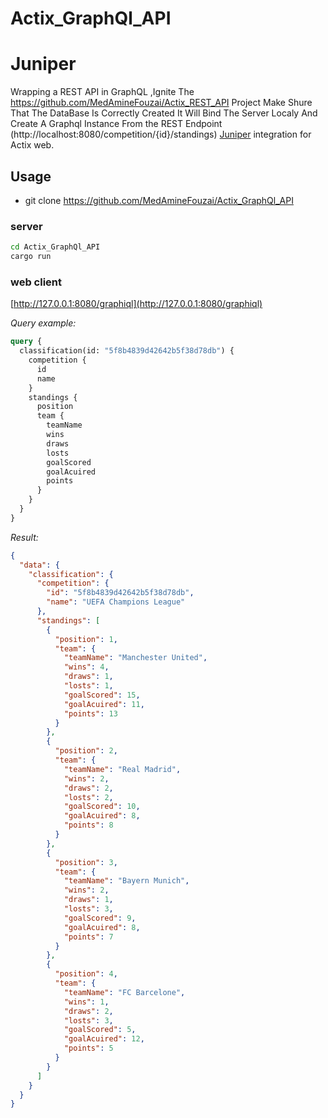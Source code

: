 # Actix_GraphQl_API

# Juniper

Wrapping a REST API in GraphQL ,Ignite The https://github.com/MedAmineFouzai/Actix_REST_API Project Make Shure That The DataBase Is Correctly Created
It Will Bind The Server Localy And Create A Graphql Instance From the REST Endpoint (http://localhost:8080/competition/{id}/standings) 
[Juniper](https://github.com/graphql-rust/juniper) integration for Actix web.

## Usage
 - git clone https://github.com/MedAmineFouzai/Actix_GraphQl_API
### server

```bash
cd Actix_GraphQl_API
cargo run 
```

### web client

[http://127.0.0.1:8080/graphiql](http://127.0.0.1:8080/graphiql)

_Query example:_
```graphql
query {
  classification(id: "5f8b4839d42642b5f38d78db") {
    competition {
      id
      name
    }
    standings {
      position
      team {
        teamName
        wins
        draws
        losts
        goalScored
        goalAcuired
        points
      }
    }
  }
}
```
_Result:_
```json
{
  "data": {
    "classification": {
      "competition": {
        "id": "5f8b4839d42642b5f38d78db",
        "name": "UEFA Champions League"
      },
      "standings": [
        {
          "position": 1,
          "team": {
            "teamName": "Manchester United",
            "wins": 4,
            "draws": 1,
            "losts": 1,
            "goalScored": 15,
            "goalAcuired": 11,
            "points": 13
          }
        },
        {
          "position": 2,
          "team": {
            "teamName": "Real Madrid",
            "wins": 2,
            "draws": 2,
            "losts": 2,
            "goalScored": 10,
            "goalAcuired": 8,
            "points": 8
          }
        },
        {
          "position": 3,
          "team": {
            "teamName": "Bayern Munich",
            "wins": 2,
            "draws": 1,
            "losts": 3,
            "goalScored": 9,
            "goalAcuired": 8,
            "points": 7
          }
        },
        {
          "position": 4,
          "team": {
            "teamName": "FC Barcelone",
            "wins": 1,
            "draws": 2,
            "losts": 3,
            "goalScored": 5,
            "goalAcuired": 12,
            "points": 5
          }
        }
      ]
    }
  }
}
```


